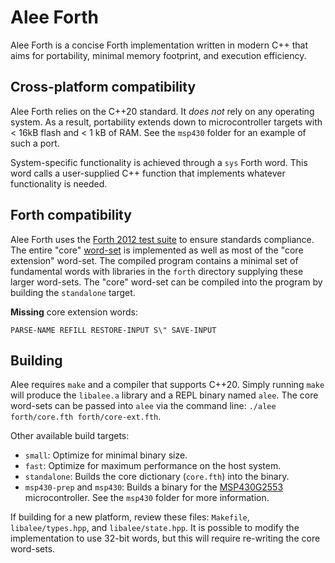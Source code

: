 # Alee Forth

Alee Forth is a concise Forth implementation written in modern C++ that aims for portability, minimal memory footprint, and execution efficiency.

## Cross-platform compatibility

Alee Forth relies on the C++20 standard. It *does not* rely on any operating system. As a result, portability extends down to microcontroller targets with < 16kB flash and < 1 kB of RAM. See the `msp430` folder for an example of such a port.

System-specific functionality is achieved through a `sys` Forth word. This word calls a user-supplied C++ function that implements whatever functionality is needed.

## Forth compatibility

Alee Forth uses the [Forth 2012 test suite](https://github.com/gerryjackson/forth2012-test-suite) to ensure standards compliance. The entire "core" [word-set](https://forth-standard.org/standard/core) is implemented as well as most of the "core extension" word-set. The compiled program contains a minimal set of fundamental words with libraries in the `forth` directory supplying these larger word-sets. The "core" word-set can be compiled into the program by building the `standalone` target.

**Missing** core extension words:

```
PARSE-NAME REFILL RESTORE-INPUT S\" SAVE-INPUT
```

## Building

Alee requires `make` and a compiler that supports C++20. Simply running `make` will produce the `libalee.a` library and a REPL binary named `alee`. The core word-sets can be passed into `alee` via the command line: `./alee forth/core.fth forth/core-ext.fth`.

Other available build targets:

* `small`: Optimize for minimal binary size.
* `fast`: Optimize for maximum performance on the host system.
* `standalone`: Builds the core dictionary (`core.fth`) into the binary.
* `msp430-prep` and `msp430`: Builds a binary for the [MSP430G2553](https://www.ti.com/product/MSP430G2553) microcontroller. See the `msp430` folder for more information.

If building for a new platform, review these files: `Makefile`, `libalee/types.hpp`, and `libalee/state.hpp`. It is possible to modify the implementation to use 32-bit words, but this will require re-writing the core word-sets.

